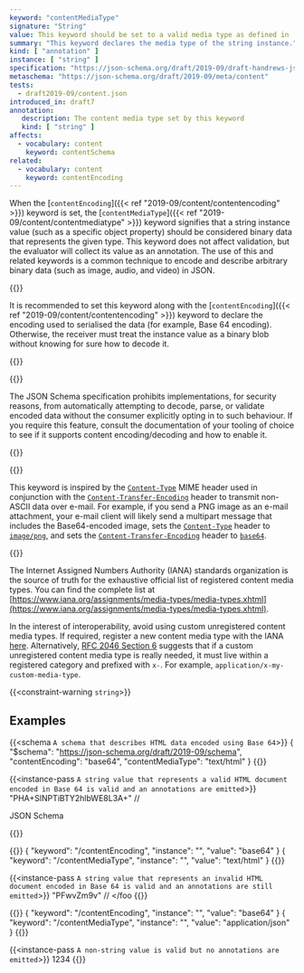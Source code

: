 ```yaml
---
keyword: "contentMediaType"
signature: "String"
value: This keyword should be set to a valid media type as defined in [RFC 2046](https://www.rfc-editor.org/rfc/rfc2046.html), like the registered [IANA](https://www.iana.org/assignments/media-types/media-types.xhtml) media types
summary: "This keyword declares the media type of the string instance."
kind: [ "annotation" ]
instance: [ "string" ]
specification: "https://json-schema.org/draft/2019-09/draft-handrews-json-schema-validation-02#rfc.section.8.4"
metaschema: "https://json-schema.org/draft/2019-09/meta/content"
tests:
  - draft2019-09/content.json
introduced_in: draft7
annotation:
   description: The content media type set by this keyword
   kind: [ "string" ]
affects:
  - vocabulary: content
    keyword: contentSchema
related:
  - vocabulary: content
    keyword: contentEncoding
---
```


When the [`contentEncoding`]({{< ref "2019-09/content/contentencoding" >}})
keyword is set, the [`contentMediaType`]({{< ref "2019-09/content/contentmediatype" >}}) keyword signifies that a string instance
value (such as a specific object property) should be considered binary data
that represents the given type. This keyword does not affect validation, but
the evaluator will collect its value as an annotation.  The use of this and
related keywords is a common technique to encode and describe arbitrary binary
data (such as image, audio, and video) in JSON.

{{<best-practice>}}

It is recommended to set this keyword along with the [`contentEncoding`]({{<
ref "2019-09/content/contentencoding" >}}) keyword to declare the encoding used
to serialised the data (for example, Base 64 encoding).  Otherwise, the
receiver must treat the instance value as a binary blob without knowing for
sure how to decode it.

{{</best-practice>}}

{{<common-pitfall>}}

The JSON Schema specification prohibits implementations, for security reasons,
from automatically attempting to decode, parse, or validate encoded data
without the consumer explicitly opting in to such behaviour. If you require
this feature, consult the documentation of your tooling of choice to see if it
supports content encoding/decoding and how to enable it.

{{</common-pitfall>}}

{{<learning-more>}}

This keyword is inspired by the
[`Content-Type`](https://www.rfc-editor.org/rfc/rfc2045.html#section-5) MIME
header used in conjunction with the
[`Content-Transfer-Encoding`](https://www.rfc-editor.org/rfc/rfc2045.html#section-6)
header to transmit non-ASCII data over e-mail. For example, if you send a PNG
image as an e-mail attachment, your e-mail client will likely send a multipart
message that includes the Base64-encoded image, sets the
[`Content-Type`](https://www.rfc-editor.org/rfc/rfc2045.html#section-5) header
to [`image/png`](https://www.iana.org/assignments/media-types/image/png), and
sets the
[`Content-Transfer-Encoding`](https://www.rfc-editor.org/rfc/rfc2045.html#section-6)
header to
[`base64`](https://datatracker.ietf.org/doc/html/rfc2045#section-6.1).

{{</learning-more>}}

The Internet Assigned Numbers Authority (IANA) standards organization is the
source of truth for the exhaustive official list of registered content media
types. You can find the complete list at
[https://www.iana.org/assignments/media-types/media-types.xhtml](https://www.iana.org/assignments/media-types/media-types.xhtml).

In the interest of interoperability, avoid using custom unregistered content
media types. If required, register a new content media type with the IANA
[here](https://www.iana.org/form/media-types).  Alternatively, [RFC 2046
Section 6](https://datatracker.ietf.org/doc/html/rfc2046#section-6) suggests
that if a custom unregistered content media type is really needed, it must live
within a registered category and prefixed with `x-`.  For example,
`application/x-my-custom-media-type`.

{{<constraint-warning `string`>}}

## Examples

{{<schema `A schema that describes HTML data encoded using Base 64`>}}
{
  "$schema": "https://json-schema.org/draft/2019-09/schema",
  "contentEncoding": "base64",
  "contentMediaType": "text/html"
}
{{</schema>}}

{{<instance-pass `A string value that represents a valid HTML document encoded in Base 64 is valid and an annotations are emitted`>}}
"PHA+SlNPTiBTY2hlbWE8L3A+" // <p>JSON Schema</p>
{{</instance-pass>}}

{{<instance-annotation>}}
{ "keyword": "/contentEncoding", "instance": "", "value": "base64" }
{ "keyword": "/contentMediaType", "instance": "", "value": "text/html" }
{{</instance-annotation>}}

{{<instance-pass `A string value that represents an invalid HTML document encoded in Base 64 is valid and an annotations are still emitted`>}}
"PFwvZm9v" // <\/foo
{{</instance-pass>}}

{{<instance-annotation>}}
{ "keyword": "/contentEncoding", "instance": "", "value": "base64" }
{ "keyword": "/contentMediaType", "instance": "", "value": "application/json" }
{{</instance-annotation>}}

{{<instance-pass `A non-string value is valid but no annotations are emitted`>}}
1234
{{</instance-pass>}}
